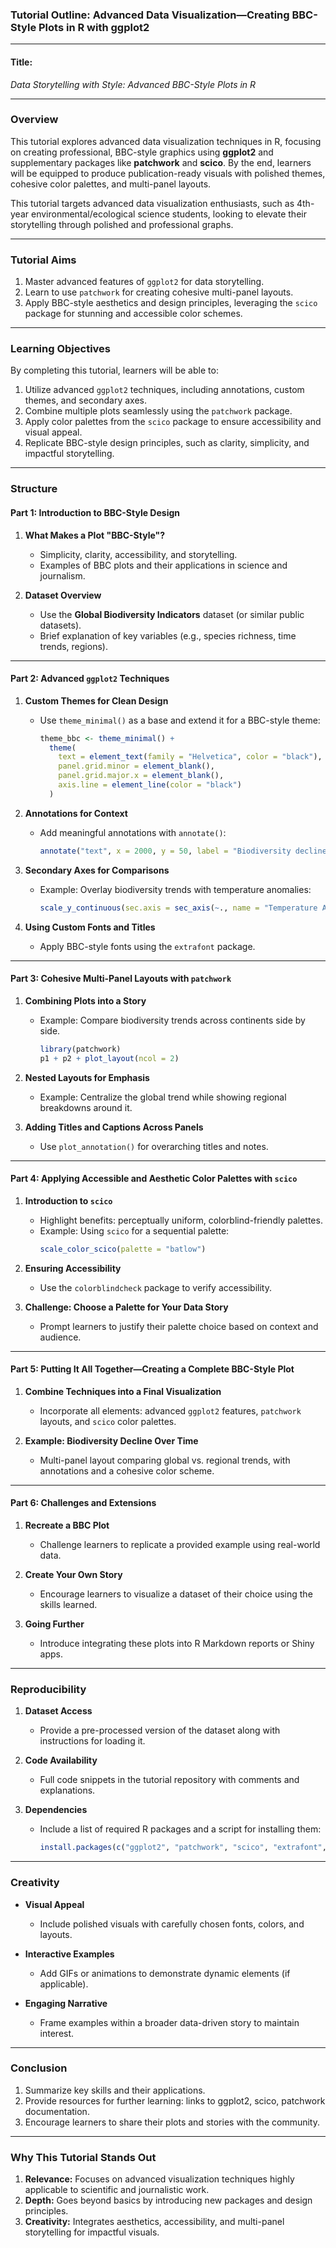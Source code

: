 ### **Tutorial Outline: Advanced Data Visualization—Creating BBC-Style Plots in R with ggplot2**  

---

#### **Title:**  
*Data Storytelling with Style: Advanced BBC-Style Plots in R*

---

### **Overview**  

This tutorial explores advanced data visualization techniques in R, focusing on creating professional, BBC-style graphics using **ggplot2** and supplementary packages like **patchwork** and **scico**. By the end, learners will be equipped to produce publication-ready visuals with polished themes, cohesive color palettes, and multi-panel layouts.  

This tutorial targets advanced data visualization enthusiasts, such as 4th-year environmental/ecological science students, looking to elevate their storytelling through polished and professional graphs.

---

### **Tutorial Aims**  

1. Master advanced features of `ggplot2` for data storytelling.  
2. Learn to use `patchwork` for creating cohesive multi-panel layouts.  
3. Apply BBC-style aesthetics and design principles, leveraging the `scico` package for stunning and accessible color schemes.  

---

### **Learning Objectives**  

By completing this tutorial, learners will be able to:  
1. Utilize advanced `ggplot2` techniques, including annotations, custom themes, and secondary axes.  
2. Combine multiple plots seamlessly using the `patchwork` package.  
3. Apply color palettes from the `scico` package to ensure accessibility and visual appeal.  
4. Replicate BBC-style design principles, such as clarity, simplicity, and impactful storytelling.  

---

### **Structure**  

#### **Part 1: Introduction to BBC-Style Design**  
1. **What Makes a Plot "BBC-Style"?**  
   - Simplicity, clarity, accessibility, and storytelling.  
   - Examples of BBC plots and their applications in science and journalism.  

2. **Dataset Overview**  
   - Use the **Global Biodiversity Indicators** dataset (or similar public datasets).  
   - Brief explanation of key variables (e.g., species richness, time trends, regions).  

---

#### **Part 2: Advanced `ggplot2` Techniques**  

1. **Custom Themes for Clean Design**  
   - Use `theme_minimal()` as a base and extend it for a BBC-style theme:  
     ```r
     theme_bbc <- theme_minimal() +
       theme(
         text = element_text(family = "Helvetica", color = "black"),
         panel.grid.minor = element_blank(),
         panel.grid.major.x = element_blank(),
         axis.line = element_line(color = "black")
       )
     ```

2. **Annotations for Context**  
   - Add meaningful annotations with `annotate()`:  
     ```r
     annotate("text", x = 2000, y = 50, label = "Biodiversity decline begins", size = 4)
     ```

3. **Secondary Axes for Comparisons**  
   - Example: Overlay biodiversity trends with temperature anomalies:  
     ```r
     scale_y_continuous(sec.axis = sec_axis(~., name = "Temperature Anomaly"))
     ```

4. **Using Custom Fonts and Titles**  
   - Apply BBC-style fonts using the `extrafont` package.

---

#### **Part 3: Cohesive Multi-Panel Layouts with `patchwork`**  

1. **Combining Plots into a Story**  
   - Example: Compare biodiversity trends across continents side by side.  
     ```r
     library(patchwork)
     p1 + p2 + plot_layout(ncol = 2)
     ```

2. **Nested Layouts for Emphasis**  
   - Example: Centralize the global trend while showing regional breakdowns around it.  

3. **Adding Titles and Captions Across Panels**  
   - Use `plot_annotation()` for overarching titles and notes.  

---

#### **Part 4: Applying Accessible and Aesthetic Color Palettes with `scico`**  

1. **Introduction to `scico`**  
   - Highlight benefits: perceptually uniform, colorblind-friendly palettes.  
   - Example: Using `scico` for a sequential palette:  
     ```r
     scale_color_scico(palette = "batlow")
     ```

2. **Ensuring Accessibility**  
   - Use the `colorblindcheck` package to verify accessibility.  

3. **Challenge: Choose a Palette for Your Data Story**  
   - Prompt learners to justify their palette choice based on context and audience.  

---

#### **Part 5: Putting It All Together—Creating a Complete BBC-Style Plot**  

1. **Combine Techniques into a Final Visualization**  
   - Incorporate all elements: advanced `ggplot2` features, `patchwork` layouts, and `scico` color palettes.  

2. **Example: Biodiversity Decline Over Time**  
   - Multi-panel layout comparing global vs. regional trends, with annotations and a cohesive color scheme.  

---

#### **Part 6: Challenges and Extensions**  

1. **Recreate a BBC Plot**  
   - Challenge learners to replicate a provided example using real-world data.  

2. **Create Your Own Story**  
   - Encourage learners to visualize a dataset of their choice using the skills learned.  

3. **Going Further**  
   - Introduce integrating these plots into R Markdown reports or Shiny apps.  

---

### **Reproducibility**  

1. **Dataset Access**  
   - Provide a pre-processed version of the dataset along with instructions for loading it.  

2. **Code Availability**  
   - Full code snippets in the tutorial repository with comments and explanations.  

3. **Dependencies**  
   - Include a list of required R packages and a script for installing them:  
     ```r
     install.packages(c("ggplot2", "patchwork", "scico", "extrafont", "colorblindcheck"))
     ```  

---

### **Creativity**  

- **Visual Appeal**  
  - Include polished visuals with carefully chosen fonts, colors, and layouts.  

- **Interactive Examples**  
  - Add GIFs or animations to demonstrate dynamic elements (if applicable).  

- **Engaging Narrative**  
  - Frame examples within a broader data-driven story to maintain interest.  

---

### **Conclusion**  

1. Summarize key skills and their applications.  
2. Provide resources for further learning: links to ggplot2, scico, patchwork documentation.  
3. Encourage learners to share their plots and stories with the community.  

---

### **Why This Tutorial Stands Out**  

1. **Relevance:** Focuses on advanced visualization techniques highly applicable to scientific and journalistic work.  
2. **Depth:** Goes beyond basics by introducing new packages and design principles.  
3. **Creativity:** Integrates aesthetics, accessibility, and multi-panel storytelling for impactful visuals.

